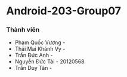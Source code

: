 # Android-203-Group07
### Thành viên
* Phạm Quốc Vương - 
* Thái Mai Khánh Vy - 
* Trần Đức Anh - 
* Nguyễn Đức Tài - 20120568
* Trần Duy Tân - 
